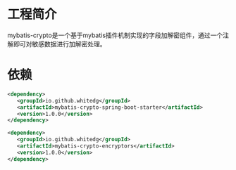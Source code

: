 # 工程简介

mybatis-crypto是一个基于mybatis插件机制实现的字段加解密组件，通过一个注解即可对敏感数据进行加解密处理。

# 依赖

```xml
<dependency>
   <groupId>io.github.whitedg</groupId>
   <artifactId>mybatis-crypto-spring-boot-starter</artifactId>
   <version>1.0.0</version>
</dependency>

<dependency>
   <groupId>io.github.whitedg</groupId>
   <artifactId>mybatis-crypto-encryptors</artifactId>
   <version>1.0.0</version>
</dependency>
```
